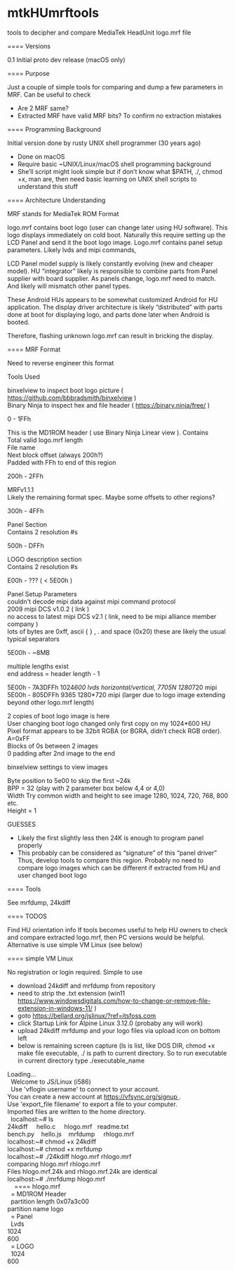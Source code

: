 # mtkHUmrftools

tools to decipher and compare MediaTek HeadUnit logo.mrf file

==== Versions

0.1	Initial proto dev release (macOS only)

==== Purpose

Just a couple of simple tools for comparing and dump a few parameters in MRF. Can be useful to check

- Are 2 MRF same?  
- Extracted MRF have valid MRF bits? To confirm no extraction mistakes  

==== Programming Background

Initial version done by rusty UNIX shell programmer (30 years ago)

- Done on macOS  
- Require basic ~UNIX/Linux/macOS shell programming background  
- She’ll script might look simple but if don’t know what $PATH, ./, chmod +x, man are, then need basic learning on UNIX shell scripts to understand this stuff  

==== Architecture Understanding

MRF stands for MediaTek ROM Format

logo.mrf contains boot logo (user can change later using HU software). This logo displays immediately on cold boot. Naturally this require setting up the LCD Panel and send it the boot logo image. Logo.mrf contains panel setup parameters. Likely lvds and mipi commands,

LCD Panel model supply is likely constantly evolving (new and cheaper model). HU “integrator” likely is responsible to combine parts from Panel supplier with board supplier. As panels change, logo.mrf need to match. And likely will mismatch other panel types.

These Android HUs appears to be somewhat customized Android for HU application. The display driver architecture is likely “distributed” with parts done at boot for displaying logo, and parts done later when Android is booted.

Therefore, flashing unknown logo.mrf can result in bricking the display.

==== MRF Format

Need to reverse engineer this format

Tools Used

binxelview to inspect boot logo picture ( https://github.com/bbbradsmith/binxelview )  
Binary Ninja to inspect hex and file header ( https://binary.ninja/free/ )  

0 - 1FFh

This is the MD1ROM header ( use Binary Ninja Linear view ). Contains  
Total valid logo.mrf  length  
File name  
Next block offset (always 200h?)  
Padded with FFh to end of this region  

200h - 2FFh

MRFv1.1.1  
Likely the remaining format spec. Maybe some offsets to other regions?  

300h - 4FFh

Panel Section  
Contains 2 resolution #s  

500h - DFFh

LOGO description section  
Contains 2 resolution #s  

E00h - ??? ( < 5E00h )  

Panel Setup Parameters  
couldn't decode mipi data against mipi command protocol  
	2009 mipi DCS v1.0.2 ( link )  
	no access to latest mipi DCS v2.1 ( link, need to be mipi alliance member company )  
	lots of bytes are 0xff, ascii { } , . and space (0x20) these are likely the usual typical separators  

5E00h - ~8MB

multiple lengths exist  
end address = header length - 1  

5E00h - 7A3DFFh	1024*600 lvds horizontal/vertical, 7705N 1280*720 mipi  
5E00h - 805DFFh	9365 1280*720 mipi (larger due to logo image extending beyond other logo.mrf length)  

2 copies of boot logo image is here  
User changing boot logo changed only first copy on my 1024*600 HU  
Pixel format appears to be 32bit RGBA (or BGRA, didn’t check RGB order). A=0xFF  
Blocks of 0s between 2 images  
0 padding after 2nd image to the end  

binxelview settings to view images

Byte position to 5e00 to skip the first ~24k  
BPP = 32 (play with 2 parameter box below 4,4 or 4,0)  
Width Try common width and height to see image 1280, 1024, 720, 768, 800 etc.  
Height = 1  

GUESSES

- Likely the first slightly less then 24K is enough to program panel properly
- This probably can be considered as “signature” of this “panel driver” Thus, develop tools to compare this region. Probably no need to compare logo images which can be different if extracted from HU and user changed boot logo

==== Tools

See mrfdump, 24kdiff

==== TODOS

Find HU orientation info
If tools becomes useful to help HU owners to check and compare extracted logo.mrf, then PC versions would be helpful. Alternative is use simple VM Linux (see below)

==== simple VM Linux

No registration or login required. Simple to use

- download 24kdiff and mrfdump from repository  
- need to strip the .txt extension (win11 https://www.windowsdigitals.com/how-to-change-or-remove-file-extension-in-windows-11/ )  
- goto https://bellard.org/jslinux/?ref=itsfoss.com  
- click Startup Link for Alpine Linux 3.12.0 (probaby any will work)  
- upload 24kdiff mrfdump and your logo files via upload icon on bottom left  
- below is remaining screen capture (ls is list, like DOS DIR, chmod +x make file executable, ./ is path to current directory. So to run executable in current directory type ./executable_name

Loading...  
 
Welcome to JS/Linux (i586)  
 
Use 'vflogin username' to connect to your account.  
You can create a new account at https://vfsync.org/signup .  
Use 'export_file filename' to export a file to your computer.  
Imported files are written to the home directory.  
 
localhost:~# ls  
24kdiff     hello.c     hlogo.mrf   readme.txt  
bench.py    hello.js    mrfdump     rhlogo.mrf  
localhost:~# chmod +x 24kdiff  
localhost:~# chmod +x mrfdump  
localhost:~# ./24kdiff hlogo.mrf rhlogo.mrf  
comparing hlogo.mrf rhlogo.mrf  
Files hlogo.mrf.24k and rhlogo.mrf.24k are identical  
localhost:~# ./mrfdump hlogo.mrf  
 
 
==== hlogo.mrf  
 
= MD1ROM Header  
 
partition length 0x07a3c00  
partition name logo  
 
= Panel  
 
Lvds  
1024  
600  
 
= LOGO  
 
1024  
600  
